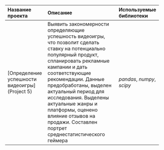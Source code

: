 | Название проекта | Описание | Используемые библиотеки | 
| :---------------------- | :---------------------- | :---------------------- |
| [Определение успешности видеоигры](Project 5) | Выявить закономерности определяющие успешность видеоигры, что позволит сделать ставку на потенциально популярный продукт, спланировать рекламные кампании и дать соответствующие рекомендации. Данные предобработаны, выделен актуальный период для исследования. Выделены актуальные жанры и платформы, оценено влияние отзывов на продажи. Составлен портрет среднестатистического геймера | *pandas*, *numpy*, *scipy* |
